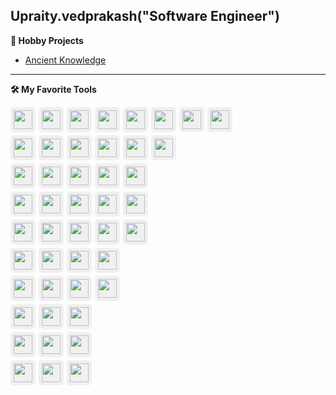 ## Upraity.vedprakash("Software Engineer")

**🎨 Hobby Projects**

- [Ancient Knowledge](https://www.ancientknowledge.in)

---

**🛠️ My Favorite Tools**

<div style="display: flex; align-items: center; gap: 5px; margin-bottom: 5px;">
<img src="https://cdn.jsdelivr.net/gh/devicons/devicon@latest/icons/amazonwebservices/amazonwebservices-original-wordmark.svg" style="height: 30px; background: #f0f0f0; padding: 5px; border-radius: 5px;" />
<img src="https://cdn.jsdelivr.net/gh/devicons/devicon@latest/icons/googlecloud/googlecloud-original.svg" style="height: 30px; background: #f0f0f0; padding: 5px; border-radius: 5px;" />
<img src="https://cdn.jsdelivr.net/gh/devicons/devicon@latest/icons/docker/docker-original.svg" style="height: 30px; background: #f0f0f0; padding: 5px; border-radius: 5px;" />
<img src="https://cdn.jsdelivr.net/gh/devicons/devicon@latest/icons/kubernetes/kubernetes-original.svg" style="height: 30px; background: #f0f0f0; padding: 5px; border-radius: 5px;" />
<img src="https://cdn.jsdelivr.net/gh/devicons/devicon@latest/icons/terraform/terraform-original.svg" style="height: 30px; background: #f0f0f0; padding: 5px; border-radius: 5px;" />
<img src="https://cdn.jsdelivr.net/gh/devicons/devicon@latest/icons/githubactions/githubactions-original.svg" style="height: 30px; background: #f0f0f0; padding: 5px; border-radius: 5px;" />
<img src="https://cdn.jsdelivr.net/gh/devicons/devicon@latest/icons/jenkins/jenkins-original.svg" style="height: 30px; background: #f0f0f0; padding: 5px; border-radius: 5px;" />
<img src="https://cdn.jsdelivr.net/gh/devicons/devicon@latest/icons/cloudflare/cloudflare-original.svg" style="height: 30px; background: #f0f0f0; padding: 5px; border-radius: 5px;" />
</div>

<div-icons>
<img src="https://cdn.jsdelivr.net/gh/devicons/devicon@latest/icons/python/python-original.svg" />
<img src="https://cdn.jsdelivr.net/gh/devicons/devicon@latest/icons/django/django-plain.svg" />
<img src="https://cdn.jsdelivr.net/gh/devicons/devicon@latest/icons/djangorest/djangorest-original.svg" />
<img src="https://cdn.jsdelivr.net/gh/devicons/devicon@latest/icons/flask/flask-original.svg" />
<img src="https://cdn.jsdelivr.net/gh/devicons/devicon@latest/icons/fastapi/fastapi-original.svg" />
<img src="https://cdn.jsdelivr.net/gh/devicons/devicon@latest/icons/anaconda/anaconda-original.svg" />
</div-icons>

<div-icons>
<img src="https://cdn.jsdelivr.net/gh/devicons/devicon@latest/icons/javascript/javascript-original.svg" />
<img src="https://cdn.jsdelivr.net/gh/devicons/devicon@latest/icons/typescript/typescript-original.svg" />
<img src="https://cdn.jsdelivr.net/gh/devicons/devicon@latest/icons/nodejs/nodejs-original.svg" />
<img src="https://cdn.jsdelivr.net/gh/devicons/devicon@latest/icons/nextjs/nextjs-original.svg" />
<img src="https://cdn.jsdelivr.net/gh/devicons/devicon@latest/icons/react/react-original.svg" />
</div-icons>

<div-icons>
<img src="https://cdn.jsdelivr.net/gh/devicons/devicon@latest/icons/azuresqldatabase/azuresqldatabase-original.svg" />
<img src="https://cdn.jsdelivr.net/gh/devicons/devicon@latest/icons/postgresql/postgresql-original.svg" />
<img src="https://cdn.jsdelivr.net/gh/devicons/devicon@latest/icons/mongodb/mongodb-original.svg" />
<img src="https://cdn.jsdelivr.net/gh/devicons/devicon@latest/icons/elasticsearch/elasticsearch-original.svg" />
<img src="https://cdn.jsdelivr.net/gh/devicons/devicon@latest/icons/redis/redis-original.svg" />
</div-icons>

<div-icons>
<img src="https://cdn.jsdelivr.net/gh/devicons/devicon@latest/icons/figma/figma-original.svg" />
<img src="https://cdn.jsdelivr.net/gh/devicons/devicon@latest/icons/html5/html5-original.svg " />
<img src="https://cdn.jsdelivr.net/gh/devicons/devicon@latest/icons/css3/css3-original.svg" />
<img src="https://cdn.jsdelivr.net/gh/devicons/devicon@latest/icons/photoshop/photoshop-original.svg" />
<img src="https://cdn.jsdelivr.net/gh/devicons/devicon@latest/icons/canva/canva-original.svg" />
</div-icons>

<div-icons>
<img src="https://cdn.jsdelivr.net/gh/devicons/devicon@latest/icons/git/git-original.svg" />
<img src="https://cdn.jsdelivr.net/gh/devicons/devicon@latest/icons/github/github-original.svg" />
<img src="https://cdn.jsdelivr.net/gh/devicons/devicon@latest/icons/bash/bash-original.svg" />
<img src="https://cdn.jsdelivr.net/gh/devicons/devicon@latest/icons/graphql/graphql-plain.svg" />

</div-icons>

<div-icons>
<img src="https://cdn.jsdelivr.net/gh/devicons/devicon@latest/icons/postman/postman-original.svg" />
<img src="https://cdn.jsdelivr.net/gh/devicons/devicon@latest/icons/swagger/swagger-original.svg" />
<img src="https://cdn.jsdelivr.net/gh/devicons/devicon@latest/icons/selenium/selenium-original.svg" />
<img src="https://cdn.jsdelivr.net/gh/devicons/devicon@latest/icons/pytest/pytest-original.svg" />
</div-icons>

<div-icons>
<img src="https://cdn.jsdelivr.net/gh/devicons/devicon@latest/icons/nginx/nginx-original.svg" />
<img src="https://cdn.jsdelivr.net/gh/devicons/devicon@latest/icons/apache/apache-original.svg" />
<img src="https://cdn.jsdelivr.net/gh/devicons/devicon@latest/icons/cloudflareworkers/cloudflareworkers-original.svg" />
</div-icons>

<div-icons>
<img src="https://cdn.jsdelivr.net/gh/devicons/devicon@latest/icons/vscode/vscode-original.svg" />
<img src="https://cdn.jsdelivr.net/gh/devicons/devicon@latest/icons/pycharm/pycharm-original.svg" />
<img src="https://cdn.jsdelivr.net/gh/devicons/devicon@latest/icons/vim/vim-original.svg" />
</div-icons>

<div-icons>
<img src="https://cdn.jsdelivr.net/gh/devicons/devicon@latest/icons/linux/linux-original.svg" />
<img src="https://cdn.jsdelivr.net/gh/devicons/devicon@latest/icons/windows11/windows11-original.svg" />
<img src="https://cdn.jsdelivr.net/gh/devicons/devicon@latest/icons/apple/apple-original.svg" />
</div-icons>


<style>
    div-icons {
        display: flex;
        align-items: center;
        gap: 5px;
        margin-bottom: 5px;
    }
    div-icons img {
        height: 30px;
        background: #f0f0f0;
        padding: 5px;
        border-radius: 5px;
    }
</style>

